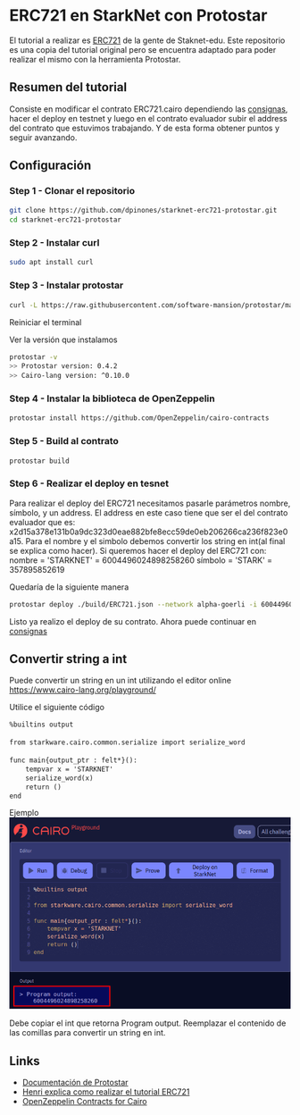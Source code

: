 # ERC721 en StarkNet con Protostar

El tutorial a realizar es [ERC721](https://github.com/starknet-edu/starknet-erc721) de la gente de Staknet-edu.
Este repositorio es una copia del tutorial original pero se encuentra adaptado para poder realizar el mismo con la herramienta Protostar.

## Resumen del tutorial
Consiste en modificar el contrato ERC721.cairo dependiendo las [consignas](https://github.com/starknet-edu/starknet-erc721#tasks-list), hacer el deploy en testnet y luego en el contrato evaluador subir el address del contrato que estuvimos trabajando. Y de esta forma obtener puntos y seguir avanzando.

## Configuración
### Step 1 - Clonar el repositorio
```bash
git clone https://github.com/dpinones/starknet-erc721-protostar.git
cd starknet-erc721-protostar
```
### Step 2 - Instalar curl 
```bash
sudo apt install curl
```

### Step 3 - Instalar protostar
```bash
curl -L https://raw.githubusercontent.com/software-mansion/protostar/master/install.sh | bash
```

Reiniciar el terminal

Ver la versión que instalamos
```bash
protostar -v
>> Protostar version: 0.4.2                                                        
>> Cairo-lang version: ^0.10.0
```

### Step 4 - Instalar la biblioteca de OpenZeppelin
```bash
protostar install https://github.com/OpenZeppelin/cairo-contracts
```

### Step 5 - Build al contrato
```bash
protostar build
```

### Step 6 - Realizar el deploy en tesnet

Para realizar el deploy del ERC721 necesitamos pasarle parámetros nombre, símbolo, y un address.
El address en este caso tiene que ser el del contrato evaluador que es: x2d15a378e131b0a9dc323d0eae882bfe8ecc59de0eb206266ca236f823e0a15.
Para el nombre y el simbolo debemos convertir los string en int(al final se explica como hacer). Si queremos hacer el deploy del ERC721 con:
nombre = 'STARKNET' = 6004496024898258260
símbolo = 'STARK' = 357895852619

Quedaría de la siguiente manera
```bash
protostar deploy ./build/ERC721.json --network alpha-goerli -i 6004496024898258260 357895852619 0x2d15a378e131b0a9dc323d0eae882bfe8ecc59de0eb206266ca236f823e0a15
```

Listo ya realizo el deploy de su contrato. Ahora puede continuar en [consignas](https://github.com/starknet-edu/starknet-erc721#tasks-list)

## Convertir string a int

Puede convertir un string en un int utilizando el editor online https://www.cairo-lang.org/playground/ 

Utilice el siguiente código
```
%builtins output

from starkware.cairo.common.serialize import serialize_word

func main{output_ptr : felt*}():
    tempvar x = 'STARKNET'
    serialize_word(x)
    return ()
end
```

Ejemplo
<img src="/exampleCairoPlayground.png" alt="Example string to int"/>

Debe copiar el int que retorna Program output. 
Reemplazar el contenido de las comillas para convertir un string en int.


## Links

- [Documentación de Protostar](https://docs.swmansion.com/protostar/docs/tutorials/introduction)
- [Henri explica como realizar el tutorial ERC721](https://www.youtube.com/watch?v=PJWIgIoj5kw)
- [OpenZeppelin Contracts for Cairo](https://github.com/OpenZeppelin/cairo-contracts)
